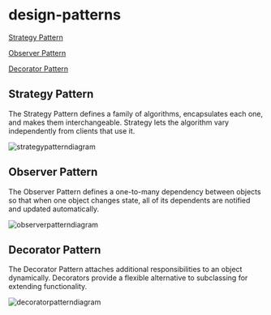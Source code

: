 # design-patterns
[Strategy Pattern](https://github.com/toprakunal/design-patterns/tree/main/strategy)

[Observer Pattern](/observer/README.md)

[Decorator Pattern](#decorator-pattern)
## Strategy Pattern

The Strategy Pattern defines a family of algorithms, encapsulates each one, and makes them interchangeable. Strategy lets the algorithm vary independently from clients that use it.

![strategypatterndiagram](https://github.com/toprakunal/design-patterns/assets/58954367/82e3f950-0fed-4c2f-a149-6a19a0f7ef92)

## Observer Pattern

The Observer Pattern defines a one-to-many dependency between objects so that when one object changes state, all of its dependents are notified and updated automatically.

![observerpatterndiagram](https://github.com/toprakunal/design-patterns/assets/58954367/9a0bfcb3-be99-45d5-b662-7664c16880d5)


## Decorator Pattern

The Decorator Pattern attaches additional responsibilities to an object dynamically. Decorators provide a flexible alternative to subclassing for extending functionality.

![decoratorpatterndiagram](https://github.com/toprakunal/design-patterns/assets/58954367/62690138-75c6-4a98-bf47-1760d52d9639)



